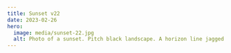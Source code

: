 ```yaml
---
title: Sunset v22
date: 2023-02-26
hero:
  image: media/sunset-22.jpg
  alt: Photo of a sunset. Pitch black landscape. A horizon line jagged by trees in a forest peeking up. The sky is light blue with a bunch of dark clouds. The top of the orange sun is barely visible above the horizon. It kinda looks like the forest is on fire.
---
```

